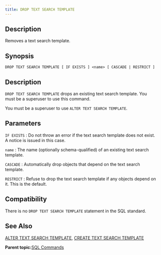 ```yaml
---
title: DROP TEXT SEARCH TEMPLATE 
---
```


## <a id="Description"></a>Description 

Removes a text search template.

## <a id="Synopsis"></a>Synopsis 

``` {#sql_command_synopsis}
DROP TEXT SEARCH TEMPLATE [ IF EXISTS ] <name> [ CASCADE | RESTRICT ]
```

## <a id="section3"></a>Description 

`DROP TEXT SEARCH TEMPLATE` drops an existing text search template. You must be a superuser to use this command.

You must be a superuser to use `ALTER TEXT SEARCH TEMPLATE`.

## <a id="section4"></a>Parameters 

`IF EXISTS`
:   Do not throw an error if the text search template does not exist. A notice is issued in this case.

`name`
:   The name \(optionally schema-qualified\) of an existing text search template.

`CASCADE`
:   Automatically drop objects that depend on the text search template.

`RESTRICT`
:   Refuse to drop the text search template if any objects depend on it. This is the default.

## <a id="section7"></a>Compatibility 

There is no `DROP TEXT SEARCH TEMPLATE` statement in the SQL standard.

## <a id="section8"></a>See Also 

[ALTER TEXT SEARCH TEMPLATE](ALTER_TEXT_SEARCH_TEMPLATE.html), [CREATE TEXT SEARCH TEMPLATE](CREATE_TEXT_SEARCH_TEMPLATE.html)

**Parent topic:**[SQL Commands](../sql_commands/sql_ref.html)

